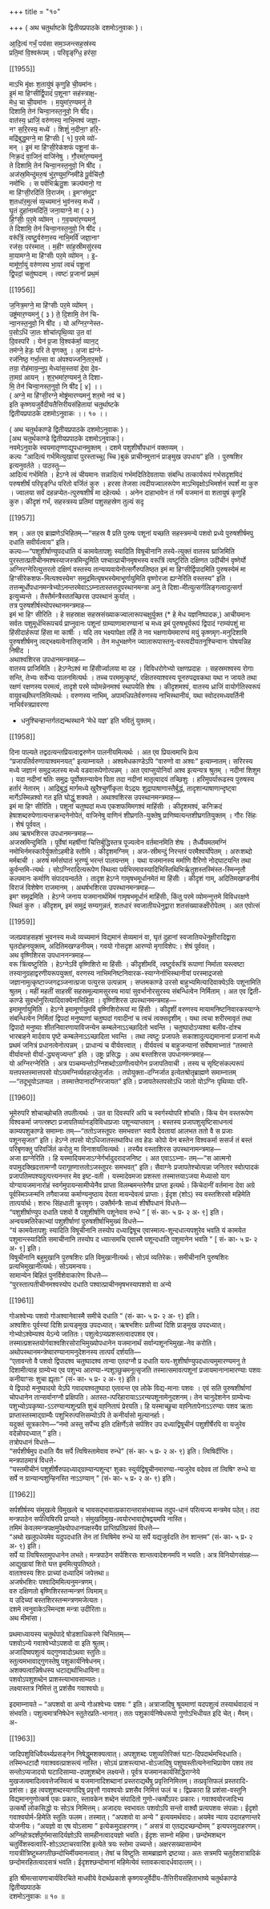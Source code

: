 +++
title = "१०"

+++
( अथ चतुर्थाष्टके द्वितीयप्रपाठके दशमोऽनुवाकः )।  

आ॒दि॒त्यं गर्भं॒ पय॑सा सम॒ञ्जन्त्सह॒स्र॑स्य  
प्रति॒मां वि॒श्वरू॑पम् । परिवृङ्‍‍ग्धि॒ हर॑सा॒

[[1955]]

माऽभि मृ॑क्षः श॒तायु॑षं कृणुहि ची॒यमा॑नः।  
इ॒मं मा हिꣳसीर्द्वि॒पादं॑ प॒शूनाꣳ सह॑स्त्राक्ष॒-  
मेध॒ चा ची॒यमा॑नः । म॒युमा॑र॒ण्यमनु॑ ते  
दिशामि॒ तेन॑ चिन्वा॒नस्त॒नुवो॒ नि षी॑द।  
वात॑स्य॒ ध्राजिं॒ वरु॑णस्य॒ नाभि॒मश्वं जज्ञा॒-  
नꣳ स॒रि॒रस्य॒ मध्ये॑ । शिशुं॑ न॒दीना॒ꣳ हरि॒-  
मद्रि॑बुद्ध॒मग्ने॒ मा हि॑ꣳसीः [ १] प॒रमे व्यो॑-  
मन् । इ॒मं मा हि॑ꣳसी॒रेक॑शफं पशू॒नां क॑-  
निक्र॒दं वा॒जिनं॒ वाजि॑नेषु । गौ॒रमा॑र॒ण्यमनु॑  
ते दिशामि॒ तेन॑ चिन्वा॒नस्त॒नुवो॒ नि षी॑द ।  
अज॑स्र॒मिन्दु॑मरु॒षं भु॑र॒ण्युम॒ग्निमी॑डे पू॒र्वचि॑त्तौ॒  
नमो॑भिः । स पर्वभिर्ऋतु॒शः क्रल्प॑मानो॒ गा  
मा हि॑ꣳसी॒रदि॑तिं वि॒राज॑म् । इ॒मꣳस॑मुद्रꣳ  
श॒तधा॑र॒मुत्सं॑ व्य॒च्यमानं॒ भुव॑नस्य॒ मध्ये॑ ।  
घृ॒तं दुहा॑नामदि॑तिं॒ जना॒याग्ने॒ मा ( २ )  
हि॒ꣳ॑सीः॒ प॒र॒मे व्यो॑मन् । ग॒व॒यमा॑र॒ण्यमनु॑  
ते दिशामि॒ तेन॑ चिन्वा॒नस्त॒नुवो॒ नि षी॑द ।  
वरू॑त्रिं॒ त्वष्टु॒र्वरु॑ण॒स्य नाभि॒मर्वि॑ जज्ञा॒नाꣳ  
रज॑सः॒ पर॑स्मात् । म॒हीꣳ सा॑ह॒स्रीमसु॑रस्य  
मा॒यामग्ने॒ मा हि॑ꣳसीः पर॒मे व्यो॑मन् । इ॒-  
मामू॑र्णा॒युं वरु॑णस्य भा॒यां त्वचं॑ पशू॒नां  
द्वि॒पदां॒ चतु॑ष्पदाम् । त्वष्टः॑ प्र॒जानां॑ प्रथ॒मं

[[1956]]

ज॒नित्र॒मग्‍ने॒ मा हि॑ꣳसीः पर॒मे व्यो॑मन् ।  
उष्ट्र॑मार॒ण्यमनु॑ ( ३ ) ते॒ दि॒शामि॒ तेन॑ चि-  
न्वा॒नस्त॒नुवो॒ नि षी॑द । यो अग्निर॒ग्नेस्त-  
प॒सोऽधि॑ जा॒तः शोचा॑त्पृथि॒व्या उ॒त वा॑  
दि॒वस्परि॑ । येन॑ प्र॒जा वि॒श्वक॑र्मा॒ व्यान॒ट्  
तम॑ग्‍ने॒ हेडः॒ परि ते वृणक्‍तु । अ॒जा ह्य॑ग्ने-  
रज॑निष्ठ॒ गर्भा॒त्सा वा अ॑पश्यज्‍जनि॒तार॒मग्रे॑ ।  
तया॒ रोह॑माय॒न्‍नुप॒ मेध्या॑स॒स्तया॑ दे॒वा दे॒व-  
ता॒मग्र॑ आयन् । श॒र॒भमा॑र॒ण्यमनु॑ ते दिशा-  
मि॒ तेन॑ चिन्वा॒नस्त॒नुवो॒ नि षी॑द [ ४] ।।  
( अग्ने॒ मा हि॑ꣳसी॒रग्ने॒ मोष्ट्र॑मारण्यमनु॑ शर॒मो नव॑ च )  
इति कृष्णयजुर्वेदीयतैत्तिरीयसंहितायां चतुर्थाष्टके  
द्वितीयप्रपाठके दशमोऽनुवाकः ।। १० ।।

( अथ चतुर्थकाण्डे द्वितीयप्रपाठके दशमोऽनुवाकः )।  
[अथ चतुर्थकाण्डे द्वितीयप्रपाठके दशमोऽनुवाकः]।  
नवमेऽनुवाके स्वयमातृण्णाद्युपधानमुक्तम् । दशमे पशुशीर्षोपधानं वक्तव्यम् ।  
कल्पः “आदित्यं गर्भमित्युखायां पुरस्ताच्‍चु( च्‍चि )बुकं प्राचीनमुत्तानं प्राङ्‍मुख उपधाय” इति । पुरुषशिर इत्यनुवर्तते । पाठस्तु—  
आदित्यं गर्भमिति । हेऽग्ने त्वं चीयमानः सन्नादित्यं गर्भमदितिदेवतायाः संबन्धि तत्कार्यरूपं गर्भसदृशमिदं परुषशीर्षं परिवृङ्‍‍‍ग्धि परितो वर्जितं कुरु । हरसा तेजसा त्वदीयज्वालरूपेण माऽभिवृक्षोऽभिमर्शनं स्पर्शं मा कुरु । ज्वालया सर्वं दहन्नप्येत-त्पुरुषशीर्षं मा दहेत्यर्थः । अनेन दाहाभावेन तं गर्मं यजमानं वा शतायुषं कृणुहि कुरु। कीदृशं गर्भं, सहस्त्रस्य प्रतिमां पशुसहस्रेण तुल्यं सदृ

[[1957]]

शम् । अत एव ब्राह्मणेऽभिहितम्—“सहस्र वै प्रति पुरुषः पशूनां यच्छति सहस्त्रमन्ये पशवो प्रध्ये पुरुषशीर्षमपु दधाति सवीर्यत्वाय” इति।  
कल्पः—“पशूशीर्षाण्युपदधाति यं कामयेतापशुः स्यादिति विषूचीनानि तस्ये-त्युक्तं वातस्य घ्राजिमिति पुरस्तात्प्रतीचीनमश्षस्याजस्त्रमिन्दुमिति पश्चात्प्राचीनमृषभस्य वरूत्रिं त्वष्टुरिति दक्षिणत उदी॑चीनं वृष्णेर्यो अग्निरग्नेरित्युत्तरतो दक्षिणं वस्तस्य तान्यव्यवायेनोत्सर्गैरुपतिष्ठत इमं मा हिꣳसीर्द्विपादमिति पुरुषस्येमं मा हिꣳसीरेकशफ-मित्यश्वस्येमꣳ समुद्रमित्यृषभस्येमाभूर्णायुमिति वृष्णोरजा ह्यग्नेरिति वस्तस्य” इति ।  
तत्तन्मूर्धोपधानमन्त्रेभ्योऽनन्तरमेवाऽऽम्‍नातास्तत्तदुपस्थानमन्त्रा अनु ते दिशा-मीत्युत्सर्गलिङ्गत्वादुत्सर्गा इत्युच्यन्ते । तैस्तैर्मन्त्रैस्ततच्छिरस उपस्थानं कुर्यात् ।  
तत्र पुरुषशीर्षस्योपस्थानमन्त्रमाह—  
इमं भा हिꣳ सीरिति । हे सहस्राक्ष सहस्रसंख्याकज्वालारूपचक्षुर्युक्त (* हे मेध यज्ञनिष्पादक,) आचीयमानः सर्वतः पशुमूर्धभिरूपचर्य प्राप्‍नुवानः पशूनां ग्राम्याणामारण्यानां च मध्य इमं पुरुषभूर्यरूपं द्विपादं ग्‍राम्यंपशुं मा हिंसीदार्हरूपां हिंसा मा कार्षीः । यदि तव भक्ष्यापेक्षा तर्हि ते नव भक्षणायेममारण्यं मयुं कृष्णमृग-मनुदिशामि पुरुषशीर्षमनु त्वद्भक्ष्यत्वेनातिसृजामि । तेन मधुभक्षणेन ज्वालारूपास्तनु-वस्त्वदीयतनूश्चिन्वानः पोषयन्निह निषीद ।  
अथाश्वशिरस उपधानमन्त्रमाह—  
वातस्य प्राजिमिति । हेऽग्नेऽश्वं मा हिंसीर्ज्वालया मा दह । विविधरोगेभ्यो रक्षणप्रदाहः । सहस्रमश्वस्य रोगाः सन्ति, तेभ्यः सर्वेभ्यः पालनमित्यर्थः । तच्‍च परममुत्कृष्टं, रक्षितस्याश्वस्य पूनरुपद्रवकथा यथा न जायते तथा रक्षणं रक्षणस्य परमत्वं, तादृशे परमे व्योमन्नेनमश्वं स्थापयेति शेषः । कीदृशमश्वं, वातस्य ध्राजिं वायोर्गतिस्वरूपं वायुवच्छीघ्‍रगतिमित्यर्थः । वरुणस्य नाभिम्, अपामधिपतेर्वरुणस्य नाभिस्थानीयं, यथा स्वोदरमध्यवर्तिनी नाभिर्वस्त्रप्रावरणा  
* धनुश्चिन्हान्तर्गतद्यन्थस्थाने ‘मेधे यज्ञ’ इति भवितुं युक्तम्।

[[1958]]

दिना पाल्यते तद्वदत्यन्तप्रियत्वाद्वरुणेन पालनीयमित्यर्थः । अत एव प्रियत्वमाभि प्रेत्य “प्रजापतिर्वरुणायाश्वमनयत्” इत्याम्नायते । अश्वमेधकाण्डेऽपि “वारुणो वा अश्वः” इत्याम्नातम्। सरिरस्य मध्ये जज्ञानं समुद्रजलस्य मध्ये वडवारूपेणोत्पन्नम् । अत एवाप्सुयोनिर्वा अश्व इत्यन्यत्र श्रुतम् । नदीनां शिशुम । यदा नदीनां षतिः समुद्रः पूर्वोक्तन्यायेन पिता तदा नदीनां मातृत्वादयं तच्छिशुः । हरिमुपर्यारूढस्य पुरुषस्य हर्तारं नेतारम् । आद्रिबुद्धं मार्गमध्ये खुरैश्‍चुर्णीकृता येऽद्रयः शुद्रापाषाणास्तैर्बुद्धं, तादृशान्पाषाणान्दृष्ट्‍वा मार्गेऽस्मिन्नश्वो गत इति घोद्धुं शक्यते । अथाश्वशिरस उपस्थानमन्त्रमाह—  
इमं मा हिꣳ सीरिति । पशूनां चतुष्पदां मध्य एकशफमिमगश्वं माहिंसीः । कीदृशमश्वं, कनिक्रदं हेषाशब्दरुपेणात्यन्तक्रन्दनेनोपेतं, वाजिनेषु वाणिनं शीघ्रगति-युक्तेषु प्राणिष्वत्यन्तशीघ्रगतियुक्तम् । गौरः सिंहः । शेषं पूर्ववत् ।  
अथ ऋषभशिरस उपधानमन्त्रमाह—  
अजस्रमिन्दुमिति । पूर्वेषां महर्षीणां चित्तिर्बुद्धिस्तत्र पूज्यत्वेन वर्तमानमिति शेषः । तैर्ध्यैयमतमग्निं नमोभिर्नमस्कारैर्युक्तोऽहमीडे स्तौमि । कीदृशमग्निम् । अज-स्रीमन्दुं निरन्तरं परमैश्वर्योपेतम् । अरुःशब्दो मर्मबाची । अरुषं मर्मसंघातं भुरण्युं भरन्तं पालयन्तम् । यथा यजमानस्य मर्माणि वैरिणो नोद्‍घाटयन्ति तथा कुर्वन्तमि-त्यर्थः । सोऽग्‍निरादित्यरूपेण स्थित्वा पर्वभिरमावस्यादिभिस्तिथिभिर्ऋतुशस्तस्मिंस्त-स्मिन्‍नृतौ कल्पमानः कर्माणि संपादयन्वर्तते । तादृश हेऽग्ने गामृषभमूर्धानमेतं मा हिंसीः । कीदृशं गाम्, अदितिमखण्डनीयं विराजं विशेषेण राजमानम् । अथर्षभशिरस उपस्थानमन्त्रमाह—  
इमꣳ समृद्रमिति । हेऽग्ने जनाय यजमानार्थमिमं गामृषभमूर्धानं माहिंसीः, किंतु परमे व्योमन्‍नुत्तमे विविधरक्षणे स्थितं कुरु । कीदृशम्, इमं समुद्रं सम्यगुन्नतं, शतधारं स्वजातीयधेनुद्वारा शतसंख्याकक्षीरोपेतम् । अत एवोत्सं

[[1959]]

जलप्रवाहसहशं भुवनस्य मध्ये व्यच्यमानं विद्यमानं सेव्यमानं वा, घृतं दुहानां स्वजातियधेनुक्षीरादिद्वारा घृतदोहनयुक्तम्, अदितिमखण्डनीयम्। गवयो गोसदृश आरण्यो मृगाविशेप:। शेषं पूर्ववत् ।  
अथ वृष्णिशिरस उपधाननन्त्रमाह—  
वरू त्रिंत्वष्टुरिति । हेऽग्नेऽविं वृष्णिशिरो मा हिंसीः । कीदृशीमविं, त्वष्टुर्वरूत्रिं रूपाणां निर्माता यस्त्वष्टा तस्यानुग्रहाद्वरणीयरूपयुक्तां, वरणस्य नाभिमनिष्टनिवारक-स्याग्नेर्नाभिस्थानीयां परस्माद्रजसो जज्ञानामुत्कृष्टाज्‍जगद्रञ्जनात्प्रजा पत्युरस उत्पन्नाम् । सप्तमकाण्डे उरसो बाहुभ्यमित्यादिवाक्येऽविः पशूनामिति श्रुतम् । महीं महतीं साहस्रीं सहस्रमूल्यामसुरस्य मायां सुवर्भानोरसुरस्य संबन्धित्वेन निर्मिताम् । अत एव द्विती-काण्डे सुवर्भानुरित्यादिवाक्येनाभिहिता । वृष्णिशिरस उपस्थानमन्त्रमाह—  
इमामूर्णायुमिति । हेऽग्ने इमामूर्णायुमविं वृष्णिशिरोरूपां मा हिंसीः । कीदृशीं वरुणस्य मायामनिष्टनिवारकस्याग्नेः संबन्धित्वेन निर्मितां द्विपदां मनुष्याणां चतुष्पदां गवादीनां च त्वचं त्वक्सदृशीम् । यथा त्वचा शरीरमावृतं तथा द्विपादो मनुष्याः शीतनिवारणायाविजन्येन कम्बलेनाऽऽच्छादितो भवन्ति । चतुष्पादोऽप्यश्वा बलीव-र्दाश्च भारबाहने मार्दवाय पृष्टे कम्बलेनाऽऽच्छादिता भवन्ति । तथा त्वष्टुः प्रजापतेः सकाशादुत्पद्यमानानां प्रजानां मध्ये प्रथमं जनित्रं प्रधानत्वेनोत्पन्नम् । प्राधान्यं च वीर्यवत्त्वात् । वीर्यवत्त्वं च बाहुजन्यानां सर्वेषामाभ्नातं “तस्मात्ते वीर्यावन्तो वीर्या-द्ध्यसृज्यन्त” इति । उष्ट्रः प्रसिद्धः । अथ बस्तशिरस उपधानमन्त्रमाह—  
यो अग्निरग्नेरिति । अत्र पञ्चम्यन्तोऽग्निशब्दोऽग्रणीत्वयोगेन प्रजापतिवाची । तस्य च सृष्टिसंकल्परूपं यत्तपस्तस्मात्तपसो योऽयमग्निर्व्यवहारहेतुर्जातः । तपोयुक्ता-दग्निर्जात इत्येतश्रोतृब्राह्मणे समाम्नातम्—“तदूभूयोऽतप्यत । तस्मात्तेपानादग्निरजायत” इति। प्रजापतेस्तपसोऽधि जातो योऽग्निः पृथिव्याः परि-

[[1960]]

भूमेरुपरि शोचाच्छोचति तपतीत्यर्थः । उत वा दिवस्परि अपि च स्वर्गस्योपरि शोचति। किंच येन वस्तरूपेण विश्वकर्मा जगत्स्रष्टा प्रजापतिर्व्यानड्‍‍विविधाप्रजाः पशून्व्याप्तवान् । बस्तस्य प्रजापशुसृष्टिसाधनत्वं काम्यपशुकाण्डे समाम्नाः तम्—“ततोऽजस्तूपरः समभवत्तꣳ स्वायै देवतायां आलभत ततो वै स प्रजाः पशूनसृजत” इति। हेऽग्ने तपसो योऽधिजातस्तथाविध तव हेडः कोपो येन बस्तेन विश्वकर्मा ससर्ज तं बस्तं परिबृणक्तु परिवर्जितं करोतु मा विनाशयत्वित्यर्थः । तस्यैव वस्ताशिरस उपस्थानामन्त्रमाह—  
अजा ह्यग्नेरिति । हि यस्मादियमजाऽग्नेर्गर्भादुदरादजनिष्ट । अत एवाऽऽभ्ना- तम्—“स आत्मनो वपामुदक्खिदत्तामग्‍नौ परागृह्‍णात्ततोऽजस्तूपरः समभवत्” इति। सैवाग्नेः प्रजापतेश्चोत्पन्ना जनितार स्वोत्पादकं प्रजापतिमपश्यदुत्पत्त्यनन्तर मेव इष्ट-वती । यस्मादेवमजा प्रशस्ता तस्मात्तयाऽजया मेध्यासो याग योग्यायजमानारोहं स्वर्गमुपायन्सामीप्येनैव प्राप्ता विलम्बमन्तरेणैव प्राप्ता इत्यर्थः। किंचेदानीं वर्तमाना देवा अग्रे पूर्वस्मिञ्जन्मनि तगैवाजया कर्माण्यनुष्ठाय देवता मायन्देवत्वं प्राप्ताः। ईदृश (शोऽ) स्य वस्तशिरसो महिमेति तात्पर्यार्थः। शरभः सिंहधाती क्रूरमृगः। उक्तैर्मन्त्रैः साध्यं शीर्षोपधानं विधत्ते—  
“पशुशीर्षाण्युप दधाति पशवो वै पशुशीर्षाणि पशूनेवाव रुन्धे ” [ सं॰ का॰ ५ प्र॰ २ अ॰ ९] इति।  
अन्वयव्मतिरेकाभ्यां पशुशीर्षाणां पुरुषशीर्षाभिमुख्यं विधत्ते—  
“यं कामयेतापशुः स्यादिति विषूचीनानि तस्योप दध्याद्विषूच एवास्मात्प-शून्दधात्यपशुरेव भवति यं कामयेत पशुमान्त्स्यादिति समाचीनानि तस्योप द ध्यात्समचि एवास्मै पशून्दधाति पशुमानेन भवति ” [ सं॰ का॰ ५ प्र॰ २ अ॰ ९] इति।  
विषूचीनानि बहुमुखानि पुरुषशिरः प्रति विमुखानीत्यर्थः। सोऽयं व्यतिरेकः। समीचीनानि पुरुषशिरः प्रत्यभिमुखानीत्यर्थः। सोऽयमन्वयः।  
सामान्येन बिहितं पुनर्विशेवाकारेण विधत्ते—  
“पुरस्तात्पतीचीनमश्वस्योप दधाति पश्वात्प्राचीनमृषभस्यापशवो वा अन्ये

[[1961]]

गोअश्वेभ्यः पशवो गोअश्वानेवास्मै समीचे दधाति ” (सं॰ का॰ ५ प्र॰ २ अ॰ ९) इति।  
अश्वशिरः पूर्वस्यां दिशि प्रत्यङ्‍मुख उपदध्यात्। ऋषभशिरः प्रतीच्यां दिशि प्राङ्‍मुख उपदध्यात्। गोभ्योऽश्वेम्यश्व येऽन्ये जातितः। पशुत्वेऽप्यप्रशस्तत्वादपशव एव। तस्मात्प्रशस्तयोर्गवाश्वशिरसोराभिमुख्योपधानेन यजमानार्थं सर्वान्पशूनभिमुखा-नेव करोति।  
अथोपस्थानमन्त्रेष्वारण्यानामनुदेशनस्य तात्पर्यं दर्शयति—  
“एतावन्तो वै पशवो द्विपादश्व चतुष्पादश्व तान्वा एतदग्नौ प्र दधाति यत्प-शुशीर्षाण्युपदधात्यमुमारण्यमनु ते दिशामीत्याह ग्राम्येभ्य एव पशुभ्य आरण्या-न्पशूञ्छुचमनूत्सृजति तस्मात्समावत्पशूनां प्रजायमानानामारण्याः पशवः कनीयाꣳसः शुचा ह्यृताः” (सं॰ का॰ ५ प्र॰ २ अ॰ ९) इति।  
ये द्विपादो मनुष्यादयो येऽपि गवादयश्वतुष्पादा एतावन्त एव लोके विद्य-मानाः पशवः । एवं सति पुरुषशीर्षाणां चोपधानेन तान्सर्वानग्नौ प्रक्षिपति। अतस्त-त्परिहारायाऽऽरन्यपशूनामेनुदशनम्। तेन चानुदेशनेन ग्राम्येभ्यः पशुभ्योऽपकृष्या-ऽऽरण्यान्पशून्प्रति शुचं वह्‍‍नितापं प्रेरयति। हि यस्माच्छुचा वह्‍‍नितापेनाऽऽरण्याः पशव ऋताः प्राप्तास्तस्माद्‍ग्राम्यैः पशुभिरुत्पत्तिसम्योऽपि ते कनीर्यासो मूल्यानर्हाः।  
यदुक्तं सूत्रकारेण—“नमो अस्तु सर्पेभ्य इति दक्षिर्णेऽसे सर्पशिर उप दध्याद्विषूचीनं पशुशीर्षेरपि वा यजुरेव वदेन्नोपदध्यात् ” इति।  
तत्रोपधानं विधत्ते—  
“सर्पशीर्षमुप दधाति यैव सर्पे त्विषिस्तामेवाव रुन्धे” (सं॰ का॰ ५ प्र॰ २ अ॰ ९) इति। त्विषिर्दीप्तिः। मन्त्रपाठमात्रं विधत्ते-  
“यस्तमीचीनं पशुशीर्षैरुपदध्याद्‍ग्राम्यान्पशून्दꣳ शुकाः स्युर्यद्विषूचीनमारण्या-न्यजुरेव वदेवव तां त्विषिꣳ रुन्धे या सर्पे न ग्रान्यान्पशुन्हिनस्ति नाऽऽण्यान् ” (सं॰ का॰ ५ प्र॰ २ अ॰ ९) इति।

[[1962]]

सर्पशीर्षस्य संमुखत्वे विमुखत्वे च भावसद्भावात्प्रकारान्तरासंभवाच्च तदुप-धानं परित्यज्य मन्त्रमेव पठेत्। तदा मन्त्रपाठेन सर्पत्विषिरपि प्राप्यते। संमुखविमुख-त्वयोरभावाद्दोषद्वयमपि नास्ति।  
तमिमं केवलमन्त्रपक्षमुपेक्ष्योपधानपक्षस्यैव प्राप्तिप्रतिप्रसवं विधत्ते—  
“अथो खलूपधेयमेव यदुपदधाति तेन तां त्विषिमेव रुन्धे या सर्पे यद्यजुर्वदति तेन शान्तम” (सं॰ का॰ ५ प्र॰ २ अ॰ ९) इति।  
सर्पे या त्विषिस्तामुपधानेन लभते। मन्त्रपाठेन सर्पशिरसः शान्तत्वादेशनमपि न भवति। अत्र विनियोगसंग्रहः—  
आद्युखायां शिरो घत्त इममित्युपतिष्ठते।  
वाताश्वस्य शिरः प्राच्यां दध्यादिमं जपेत्तथा॥  
अजर्षभशिरः पश्वादिममित्यनुमन्त्रणम्।  
वरु दक्षिणतो बृष्णिशिरस्तन्मन्त्रणं त्विमाम्॥  
य उदिच्यां बस्तशिरस्तन्मन्त्रणमजेत्यतः।  
दशमे त्वनुवाकेऽस्मिन्दश मन्त्रा उदीरिताः॥  
अथ मीमांसा।

प्रथमाध्यायस्य चतुर्थपादे षोडशाधिकरणे चिन्तितम्—  
पशवोऽन्ये गवाश्वेभ्योऽपशवो वा इति श्रुतम्।  
अजादिष्वपशुत्वं यद्‍गुणवादोऽथवा स्तुतिः॥  
स्तुत्यमभावाद्‍गुणस्तेषु पशुकार्यनिषेधनम्।  
अशक्यत्वान्निषेधस्य धटाद्यर्थाभिधायिना॥  
पशवोऽपशुशब्देन प्राशस्त्याभावसाम्यतः।  
लक्ष्यास्तत्र निमित्तं तु प्रशंसैव गवाश्वयोः॥

इदमाम्नायते – “अपशवो वा अन्ये गोअश्वेभ्यः पशवः ” इति। अत्राजादिषु श्रूयमाणां यदपशुत्वं तस्यार्थवादत्वं न संभवति। पशुत्वमात्रनिषेधेन स्तुतेरप्रति-भानात्। ततः पशुकार्यनिषेधरूपो गुणोऽभिधीयत इदि चेत्। मैवम्। अ-

[[1963]]

जादिपशुविधिवैयर्थ्यप्रसङ्गेन निषेद्धुमशक्यत्वात्। अपशुशब्दः पशुव्यतिरिक्तं घटा-दिपदार्थमभिदधाति। तस्मिन्धटादौ गवाश्ववत्प्राशस्त्यं नास्ति। सोऽयं प्राशस्त्याभा-वोऽजादिषु पशुष्वस्तीत्यनेनाभिप्रायेण पशव तव सन्तोऽप्यजादयो घटादिसाम्या-दपशुशब्देन लक्ष्यन्ते। पूर्वत्र यजमानकार्यसिद्धिराग्नेये मुखजत्वमादित्ववत्तेजस्वित्वं च यजमानादिशब्दानां प्रस्तराद्यर्थेषु प्रवृत्तिनिमित्तम्। तत्प्रवृत्तिफलं प्रस्तरादि-प्रशंसा। इह त्वपशुशब्दस्यागादिषु प्रवृत्तौ गावश्वयोः प्रशसैव निमित्तं फलं च। द्विप्रकारा हि प्रशंसा-वस्तुनि विद्यमानगुणोत्कर्ष एकः प्रकारः, स्तावकेन शब्देन संपादितो गुणो-त्कर्षोऽपरः प्रकारः। गवाश्वयोरजादिभ्य उत्कर्षो लोकसिद्धो यः सोऽत्र निमित्तम्। अजादयः स्वभावतः पशवोऽपि सन्तो वाश्वौ प्रत्यपशवः संपन्नाः। ईदृशो गवाश्वयोर्म-हिमेति स्तुतिः फलम। तस्मात्। “अपशवो वा अन्ये ” इत्ययमर्थवादः। अयमेव न्याय उदारहणान्तरे योजनीयः। “अयज्ञो वा एष योऽसामा ” इत्येकमुदाहरणम्। “ असत्रं वा एतद्यदच्छन्दोमम् ” इत्यपरमुदाहरणम्। अग्निहोत्रदर्शंपूर्णमासादिर्यज्ञोऽपि सामहीनत्वादयज्ञो भवति। ईदृशः साम्नो महिमा। छन्दोमशब्दन चतुर्विंशस्वत्वारिं-शोऽऽष्टाचरवारिंश इत्येते त्रयः स्तोमा उच्यन्ते। अक्षरसख्यासाम्येन गायत्रीत्रिष्टुब्जगतीछन्दोभिर्मीयमानत्वात्। तेषां च विष्टुतिः सामब्राह्मणे द्रष्टव्या। अतः सत्रमपि चतुर्दशरात्रादिकं छन्दोमरहितत्वादसत्रं भवति। ईदृशश्छन्दोमानां महिमेत्येवं स्तावकत्वादर्धवादत्लम्।।

इति श्रीमत्सायणाचार्यविरचिते माधवीये वेदार्थप्रकाशे कृष्णयजुर्वेदीय-तैत्तिरीयसंहिताभाष्ये चतुर्थकाण्डे द्वितीयप्रपाठके  
दशमोऽनुवाकः ॥ १० ॥

